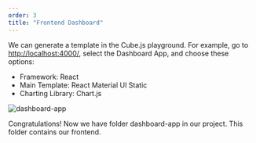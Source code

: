 ```yaml
---
order: 3
title: "Frontend Dashboard"
---
```


We can generate a template in the Cube.js playground. For example, go to [http://localhost:4000/](http://localhost:4000/), select the Dashboard App, and choose these options:

- Framework: React
- Main Template: React Material UI Static
- Charting Library: Chart.js

![dashboard-app](https://s3-us-west-2.amazonaws.com/secure.notion-static.com/39de3c79-af37-489e-861d-3e3b1cabb5ab/ezgif.com-video-to-gif.gif)

Congratulations! Now we have folder dashboard-app in our project. This folder contains our frontend.
